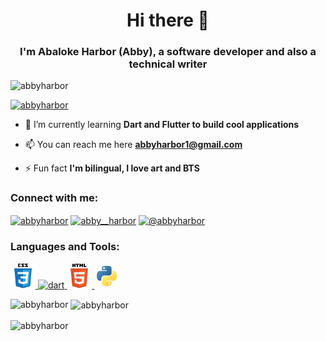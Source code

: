 <h1 align="center">Hi there 👋</h1>
<h3 align="center">I'm Abaloke Harbor (Abby), a software developer and also a technical writer</h3>

<p align="left"> <img src="https://komarev.com/ghpvc/?username=abbyharbor&label=Profile%20views&color=0e75b6&style=flat" alt="abbyharbor" /> </p>

<p align="left"> <a href="https://twitter.com/abbyharbor" target="blank"><img src="https://img.shields.io/twitter/follow/abbyharbor?logo=twitter&style=for-the-badge" alt="abbyharbor" /></a> </p>

- 🌱 I’m currently learning **Dart and Flutter to build cool applications**

- 📫 You can reach me here **abbyharbor1@gmail.com**

- ⚡ Fun fact **I'm bilingual, I love art and BTS**

<h3 align="left">Connect with me:</h3>
<p align="left">
<a href="https://twitter.com/abbyharbor" target="blank"><img align="center" src="https://raw.githubusercontent.com/rahuldkjain/github-profile-readme-generator/master/src/images/icons/Social/twitter.svg" alt="abbyharbor" height="30" width="40" /></a>
<a href="https://instagram.com/abby__harbor" target="blank"><img align="center" src="https://raw.githubusercontent.com/rahuldkjain/github-profile-readme-generator/master/src/images/icons/Social/instagram.svg" alt="abby__harbor" height="30" width="40" /></a>
<a href="https://hashnode.com/@abbyharbor" target="blank"><img align="center" src="https://raw.githubusercontent.com/rahuldkjain/github-profile-readme-generator/master/src/images/icons/Social/hashnode.svg" alt="@abbyharbor" height="30" width="40" /></a>
</p>

<h3 align="left">Languages and Tools:</h3>
<p align="left"> <a href="https://www.w3schools.com/css/" target="_blank" rel="noreferrer"> <img src="https://raw.githubusercontent.com/devicons/devicon/master/icons/css3/css3-original-wordmark.svg" alt="css3" width="40" height="40"/> </a> <a href="https://dart.dev" target="_blank" rel="noreferrer"> <img src="https://www.vectorlogo.zone/logos/dartlang/dartlang-icon.svg" alt="dart" width="40" height="40"/> </a> <a href="https://www.w3.org/html/" target="_blank" rel="noreferrer"> <img src="https://raw.githubusercontent.com/devicons/devicon/master/icons/html5/html5-original-wordmark.svg" alt="html5" width="40" height="40"/> </a> <a href="https://www.python.org" target="_blank" rel="noreferrer"> <img src="https://raw.githubusercontent.com/devicons/devicon/master/icons/python/python-original.svg" alt="python" width="40" height="40"/> </a> </p>

<p><img align="left" src="https://github-readme-stats.vercel.app/api/top-langs?username=abbyharbor&show_icons=true&locale=en&layout=compact" alt="abbyharbor" /></p>

<p>&nbsp;<img align="center" src="https://github-readme-stats.vercel.app/api?username=abbyharbor&show_icons=true&locale=en" alt="abbyharbor" /></p>

<p><img align="center" src="https://github-readme-streak-stats.herokuapp.com/?user=abbyharbor&" alt="abbyharbor" /></p>
